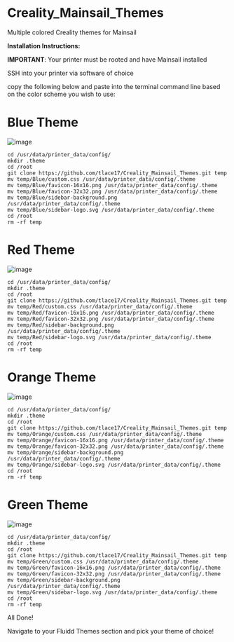 # Creality_Mainsail_Themes

Multiple colored Creality themes for Mainsail

**Installation Instructions:**

**IMPORTANT**: Your printer must be rooted and have Mainsail installed

SSH into your printer via software of choice

copy the following below and paste into the terminal command line based on the color scheme you wish to use:

# Blue Theme
![image](https://github.com/tlace17/Creality_Mainsail_Themes/assets/55593962/56b49f94-cacf-46bb-a1bc-a2f33640c504)
```
cd /usr/data/printer_data/config/
mkdir .theme
cd /root
git clone https://github.com/tlace17/Creality_Mainsail_Themes.git temp
mv temp/Blue/custom.css /usr/data/printer_data/config/.theme
mv temp/Blue/favicon-16x16.png /usr/data/printer_data/config/.theme
mv temp/Blue/favicon-32x32.png /usr/data/printer_data/config/.theme
mv temp/Blue/sidebar-background.png /usr/data/printer_data/config/.theme
mv temp/Blue/sidebar-logo.svg /usr/data/printer_data/config/.theme
cd /root
rm -rf temp

```

# Red Theme
![image](https://github.com/tlace17/Creality_Mainsail_Themes/assets/55593962/198a9c3a-1f43-4306-bcd2-cfc477621f34)
```
cd /usr/data/printer_data/config/
mkdir .theme
cd /root
git clone https://github.com/tlace17/Creality_Mainsail_Themes.git temp
mv temp/Red/custom.css /usr/data/printer_data/config/.theme
mv temp/Red/favicon-16x16.png /usr/data/printer_data/config/.theme
mv temp/Red/favicon-32x32.png /usr/data/printer_data/config/.theme
mv temp/Red/sidebar-background.png /usr/data/printer_data/config/.theme
mv temp/Red/sidebar-logo.svg /usr/data/printer_data/config/.theme
cd /root
rm -rf temp

```

# Orange Theme
![image](https://github.com/tlace17/Creality_Mainsail_Themes/assets/55593962/c073591c-de91-4828-b402-b3d2b7a95e2d)
```
cd /usr/data/printer_data/config/
mkdir .theme
cd /root
git clone https://github.com/tlace17/Creality_Mainsail_Themes.git temp
mv temp/Orange/custom.css /usr/data/printer_data/config/.theme
mv temp/Orange/favicon-16x16.png /usr/data/printer_data/config/.theme
mv temp/Orange/favicon-32x32.png /usr/data/printer_data/config/.theme
mv temp/Orange/sidebar-background.png /usr/data/printer_data/config/.theme
mv temp/Orange/sidebar-logo.svg /usr/data/printer_data/config/.theme
cd /root
rm -rf temp

```

# Green Theme
![image](https://github.com/tlace17/Creality_Mainsail_Themes/assets/55593962/fd5b8771-e83d-4ddd-86c3-1b70786f7440)
```
cd /usr/data/printer_data/config/
mkdir .theme
cd /root
git clone https://github.com/tlace17/Creality_Mainsail_Themes.git temp
mv temp/Green/custom.css /usr/data/printer_data/config/.theme
mv temp/Green/favicon-16x16.png /usr/data/printer_data/config/.theme
mv temp/Green/favicon-32x32.png /usr/data/printer_data/config/.theme
mv temp/Green/sidebar-background.png /usr/data/printer_data/config/.theme
mv temp/Green/sidebar-logo.svg /usr/data/printer_data/config/.theme
cd /root
rm -rf temp

```
All Done!

Navigate to your Fluidd Themes section and pick your theme of choice!

